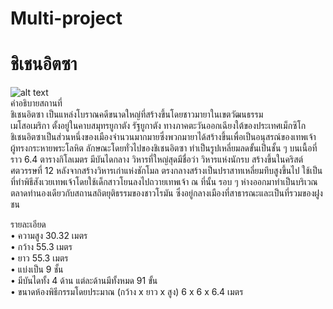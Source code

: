 # Multi-project
# ชิเชนอิตซา
![alt text](https://cdn.discordapp.com/attachments/708235584891650088/710881148917514270/800px-Chichen_Itza_3.png) <br />
คำอธิบายสถานที่<br />
	ชิเชนอิตซา เป็นแหล่งโบราณคดีขนาดใหญ่ที่สร้างขึ้นโดยชาวมายาในเขตวัฒนธรรม   
  เมโสอเมริกา ตั้งอยู่ในคาบสมุทรยูกาตัง รัฐยูกาตัง ทางภาคตะวันออกเฉียงใต้ของประเทศเม็กซิโก      
  ชิเชนอิตซาเป็นส่วนหนึ่งของเมืองจำนวนมากมายซึ่งพวกมายาได้สร้างขึ้นเพื่อเป็นอนุสรณ์ของเทพเจ้าผู้ทรงกระหายพระโลหิต
	ลักษณะโดยทั่วไปของชิเชนอิตซา ทำเป็นรูปเหลี่ยมลดขั้นเป็นชั้น ๆ บนเนื้อที่ราว 6.4 ตารางกิโลเมตร มีบันไดกลาง 
วิหารที่ใหญ่สุดมีชื่อว่า วิหารแห่งนักรบ สร้างขึ้นในคริสต์ศตวรรษที่ 12 หลังจากสร้างวิหารเก่าแห่งชักโมล ตรงกลางสร้างเป็นปราสาทเหลี่ยมทึบสูงขึ้นไป 
ใช้เป็นที่ทำพิธีสังเวยเทพเจ้าโดยใช้เด็กสาวโยนลงไปถวายเทพเจ้า ณ ที่นั้น รอบ ๆ ห่างออกมาทำเป็นบริเวณตลาดทำนองเดียวกับสถานสถิตยุติธรรมของชาวโรมัน 
ซึ่งอยู่กลางเมืองที่สาธารณะและเป็นที่รวมของฝูงชน

รายละเอียด <br />
•	ความสูง 30.32 เมตร <br />
•	กว้าง 55.3 เมตร <br />
•	ยาว 55.3 เมตร <br />
•	แบ่งเป็น 9 ชั้น <br />
•	มีบันไดทั้ง 4 ด้าน แต่ละด้านมีทั้งหมด 91 ขั้น <br />
•	ขนาดห้องพิธีกรรมโดยประมาณ (กว้าง x ยาว x สูง)  6 x 6 x 6.4 เมตร	<br />
 

